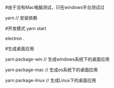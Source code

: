 
#由于没有Mac电脑测试，只在windows平台测试过

yarn // 安装依赖

#开发模式
yarn start

electron .

#生成桌面应用

yarn package-win // 生成windows系统下的桌面应用

yarn package-mac // 生成os系统下的桌面应用

yarn package-linux // 生成Linux下的桌面应用
